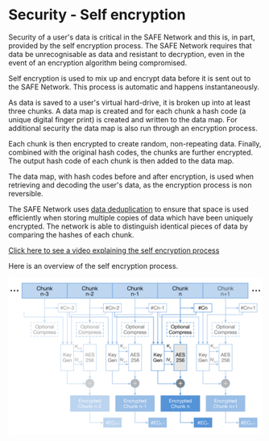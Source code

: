 # Security - Self encryption
Security of a user's data is critical in the SAFE Network and this is, in part, provided by the self encryption process. The SAFE Network requires that data be unrecognisable as data and resistant to decryption, even in the event of an encryption algorithm being compromised.

Self encryption is used to mix up and encrypt data before it is sent out to the SAFE Network. This process is automatic and happens instantaneously.

As data is saved to a user's virtual hard-drive, it is broken up into at least three chunks. A data map is created and for each chunk a hash code (a unique digital finger print) is created and written to the data map. For additional security the data map is also run through an encryption process.

Each chunk is then encrypted to create random, non-repeating data. Finally, combined with the original hash codes, the chunks are further encrypted. The output hash code of each chunk is then added to the data map.

The data map, with hash codes before and after encryption, is used when retrieving and decoding the user's data, as the encryption process is non reversible.

The SAFE Network uses [data deduplication](http://en.wikipedia.org/wiki/Data_deduplication) to ensure that space is used efficiently when storing multiple copies of data which have been uniquely encrypted. The network is able to distinguish identical pieces of data by comparing the hashes of each chunk.

[Click here to see a video explaining the self encryption process](https://www.youtube.com/watch?v=Jnvwv4z17b4)

Here is an overview of the self encryption process.

![Self encryption figure](./img/self-encryption.png)
